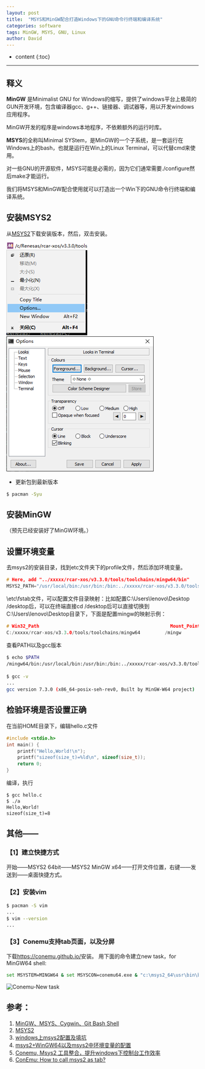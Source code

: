 ```yaml
---
layout: post
title:  "MSYS和MinGW配合打造Windows下的GNU命令行终端和编译系统"
categories: software
tags: MinGW, MSYS, GNU, Linux
author: David
---
```


* content
{:toc}

---

## 释义
**MinGW** 是Minimalist GNU for Windows的缩写，提供了windows平台上极简的GUN开发环境，包含编译器gcc、g++、链接器、调试器等，用以开发windows应用程序。

MinGW开发的程序是windows本地程序，不依赖额外的运行时库。

**MSYS**的全称叫Minimal SYStem，是MinGW的一个子系统，是一套运行在Windows上的bash，也就是运行在Win上的Linux Terminal，可以代替cmd来使用。

对一些GNU的开源软件，MSYS可能是必需的，因为它们通常需要./configure然后make才能运行。

我们将MSYS和MinGW配合使用就可以打造出一个Win下的GNU命令行终端和编译系统。

## 安装MSYS2
从[MSYS2](https://www.msys2.org/)下载安装版本，然后，双击安装。

![MSYS Menu-Options](https://github.com/titron/titron.github.io/raw/master/img/2022-07-29-mingw-msys-options.png)
![MSYS Options](https://github.com/titron/titron.github.io/raw/master/img/2022-07-29-mingw-msys-options-config.png)

* 更新包到最新版本
```bash
$ pacman -Syu
```

## 安装MinGW
（预先已经安装好了MinGW环境。）


## 设置环境变量

去msys2的安装目录，找到etc文件夹下的profile文件，然后添加环境变量。
```c
# Here, add "../xxxxx/rcar-xos/v3.3.0/tools/toolchains/mingw64/bin"
MSYS2_PATH="/usr/local/bin:/usr/bin:/bin:../xxxxx/rcar-xos/v3.3.0/tools/toolchains/mingw64/bin"
```

\etc\fstab文件，可以配置文件目录映射：比如配置C:\Users\lenovo\Desktop /desktop后，可以在终端直接cd /desktop后可以直接切换到C:\Users\lenovo\Desktop目录下，下面是配置mingw的映射示例：
```c
# Win32_Path                                                Mount_Point
C:/xxxxx/rcar-xos/v3.3.0/tools/toolchains/mingw64         /mingw
```

查看PATH以及gcc版本
```bash
$ echo $PATH
/mingw64/bin:/usr/local/bin:/usr/bin:/bin:../xxxxx/rcar-xos/v3.3.0/tools/toolchains/mingw64/bin:/c/Windows/System32:/c/Windows:/c/Windows/System32/Wbem:/c/Windows/System32/WindowsPowerShell/v1.0/:/usr/bin/site_perl:/usr/bin/vendor_perl:/usr/bin/core_perl

$ gcc -v
...
gcc version 7.3.0 (x86_64-posix-seh-rev0, Built by MinGW-W64 project)
```

## 检验环境是否设置正确
在当前HOME目录下，编辑hello.c文件
```C
#include <stdio.h>
int main() {
    printf("Hello,World!\n");
    printf("sizeof(size_t)=%ld\n", sizeof(size_t));
    return 0;
}
```
编译，执行
```
$ gcc hello.c
$ ./a
Hello,World!
sizeof(size_t)=8

```
## 其他——
### 【1】建立快捷方式
开始——MSYS2 64bit——MSYS2 MinGW x64——打开文件位置，右键——发送到——桌面快捷方式。
### 【2】安装vim
```bash
$ pacman -S vim
...
$ vim --version
...
```
### 【3】Conemu支持tab页面，以及分屏
下载<https://conemu.github.io/>安装。
用下面的命令建立new task，for MinGW64 shell:
```bash
set MSYSTEM=MINGW64 & set MSYSCON=conemu64.exe & "c:\msys2_64\usr\bin\bash.exe" --login -i
```
![Conemu-New task](https://github.com/titron/titron.github.io/raw/master/img/2022-07-29-mingw-msys-options-Conemu.png.png)


## 参考：
1. [MinGW、MSYS、Cygwin、Git Bash Shell](https://blog.csdn.net/nydia_lvhq/article/details/121183596)
2. [MSYS2](https://www.msys2.org/)
3. [windows上msys2配置及填坑](https://hustlei.github.io/2018/11/msys2-for-win.html)
4. [msys2+WinGW64以及msys2中环境变量的配置](https://blog.csdn.net/qq_16981075/article/details/123835207)
5. [Conemu, Msys2 工具整合，提升windows下控制台工作效率](https://www.cnblogs.com/piepie/p/8474263.html)
6. [ConEmu: How to call msys2 as tab?](https://superuser.com/questions/1024301/conemu-how-to-call-msys2-as-tab)
